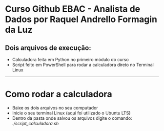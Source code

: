 # Curso Github EBAC - Analista de Dados por Raquel Andrello Formagin da Luz

 ## Dois arquivos de execução:
 - Calculadora feita em Python no primeiro módulo do curso
 - Script feito em PowerShell para rodar a calculadora direto no Terminal Linux

___

# Como rodar a calculadora
 - Baixe os dois arquivos no seu computador
 - Inicie o seu terminal Linux (aqui foi utilizado o Ubuntu LTS)
 - Dentro da pasta onde salvou os arquivos digite o comando: *./script_calculadora.sh*
